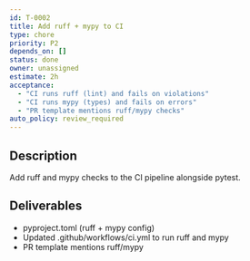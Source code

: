 ```yaml
---
id: T-0002
title: Add ruff + mypy to CI
type: chore
priority: P2
depends_on: []
status: done
owner: unassigned
estimate: 2h
acceptance:
  - "CI runs ruff (lint) and fails on violations"
  - "CI runs mypy (types) and fails on errors"
  - "PR template mentions ruff/mypy checks"
auto_policy: review_required
---
```


## Description
Add ruff and mypy checks to the CI pipeline alongside pytest.

## Deliverables
- pyproject.toml (ruff + mypy config)
- Updated .github/workflows/ci.yml to run ruff and mypy
- PR template mentions ruff/mypy

